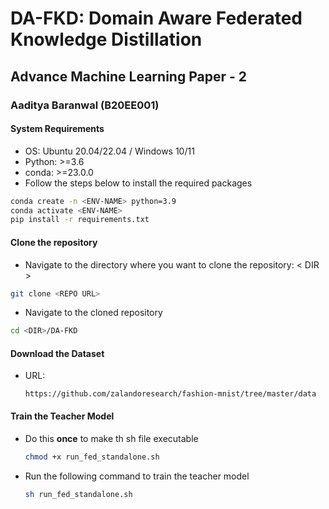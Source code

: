 # DA-FKD: Domain Aware Federated Knowledge Distillation

## Advance Machine Learning Paper - 2

### Aaditya Baranwal (B20EE001)

#### System Requirements

* OS: Ubuntu 20.04/22.04 / Windows 10/11
* Python: >=3.6
* conda: >=23.0.0
* Follow the steps below to install the required packages

```bash
conda create -n <ENV-NAME> python=3.9
conda activate <ENV-NAME>
pip install -r requirements.txt
```

#### Clone the repository

* Navigate to the directory where you want to clone the repository: < DIR >

```bash
git clone <REPO URL>
```

* Navigate to the cloned repository

```bash
cd <DIR>/DA-FKD
```

#### Download the Dataset

* URL:

    ```url
    https://github.com/zalandoresearch/fashion-mnist/tree/master/data
    ```

#### Train the Teacher Model

* Do this **once** to make th sh file executable

    ```bash
    chmod +x run_fed_standalone.sh
    ```

* Run the following command to train the teacher model

    ```bash
    sh run_fed_standalone.sh
    ```
